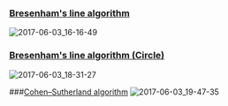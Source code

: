 ### [Bresenham's line algorithm](https://ru.wikipedia.org/wiki/%D0%90%D0%BB%D0%B3%D0%BE%D1%80%D0%B8%D1%82%D0%BC_%D0%91%D1%80%D0%B5%D0%B7%D0%B5%D0%BD%D1%85%D1%8D%D0%BC%D0%B0)
![2017-06-03_16-16-49](https://cloud.githubusercontent.com/assets/29162621/26754429/6ac3f810-4883-11e7-8abf-c456bd143cbb.png)

### [Bresenham's line algorithm (Circle)](https://ru.wikipedia.org/wiki/%D0%90%D0%BB%D0%B3%D0%BE%D1%80%D0%B8%D1%82%D0%BC_%D0%91%D1%80%D0%B5%D0%B7%D0%B5%D0%BD%D1%85%D1%8D%D0%BC%D0%B0)
![2017-06-03_18-31-27](https://cloud.githubusercontent.com/assets/29162621/26754946/ab3be458-488c-11e7-8905-9ab18e19b0a7.png)

###[Cohen–Sutherland algorithm](https://ru.wikipedia.org/wiki/%D0%90%D0%BB%D0%B3%D0%BE%D1%80%D0%B8%D1%82%D0%BC_%D0%9A%D0%BE%D1%8D%D0%BD%D0%B0_%E2%80%94_%D0%A1%D0%B0%D0%B7%D0%B5%D1%80%D0%BB%D0%B5%D0%BD%D0%B4%D0%B0)
![2017-06-03_19-47-35](https://cloud.githubusercontent.com/assets/29162621/26755478/b1be5414-4896-11e7-9ac8-5e09e69c4aac.png)
